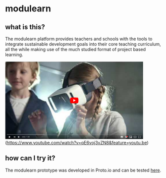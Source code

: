 # modulearn

## what is this?
The modulearn platform provides teachers and schools with the tools to integrate sustainable development goals into their core teaching curriculum, all the while making use of the much studied format of project based learning. 

<img src="https://github.com/dkrentzel/modulearn/blob/master/readmedata/modulearn_yt_thumbnail.png" alt="YouTube" height="250">(https://www.youtube.com/watch?v=qE6voj3vZN8&feature=youtu.be) 

## how can I try it? 
The modulearn prototype was developed in Proto.io and can be tested [here](https://pr.to/EY7EXD/). 
